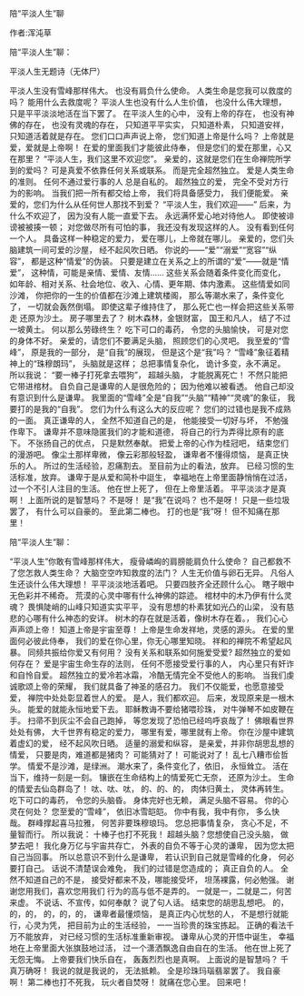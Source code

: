陪“平淡人生”聊

作者:浑沌草


陪“平淡人生”聊：

平淡人生无题诗（无体尸）

平淡人生没有雪峰那样伟大。
也没有肩负什么使命。
人类生命是您我可以救度的吗？
能用什么去救度呢？
平淡人生也没有什么人生价值，
也没什么伟大理想，
只是平平淡淡地活在当下罢了。
在平淡人生的心中，
没有上帝的存在，
也没有神佛的存在，
也没有灵魂的存在，
只知道平平实实，
只知道朴素，
只知道安祥，
只知道活着就是存在。
您们口口声声说上帝，
您们知道上帝是什么吗？
上帝就是爱，爱就是上帝啊！
在爱的里面我们才能彼此侍奉，
但是您们的爱在那里，心又在那里？
“平淡人生，我们这里不欢迎您”。
亲爱的，这就是您们在生命禅院所学到的爱吗？
可是真爱不依靠任何关系或联系。
而是完全超然独立。
爱是人类生命的准则。
任何不通过爱行事的人
总是自私的。
超然独立的爱，
完全不受对方行为的影响。
当我们把一所有都交给上帝，
我们将具备感受力，
我们便能爱。
亲爱的，您们为什么从任何世人那找不到爱？
“平淡人生，我们欢迎——”
后来，为什么不欢迎了，
因为没有人能一直爱下去。
永远满怀爱心地对待他人。
即使被诽谤被被揍一顿；
对您做尽所有可怕的事，
我还没有发现这样的人。
没有看到任何一个人。
具备这样一种稳定的爱力，
爱在哪儿，上帝就在哪儿。
亲爱的，您们头脑建筑一间可爱的沙屋，
经不起风吹日晒。
你说的——“爱”“溺爱”“宽容”“纵容”，
都是这种“情爱”的伪装。
只要是建立在关系之上的所谓的“爱”——就是“情爱”，
这种情，可能是亲情、爱情、友情……
这些关系会随着条件变化而变化，
如年龄、相对关系、社会地位、收入、心情、更年期、体内激素。
这些情爱如同沙滩，
你把你的一生的价值都在沙滩上建筑楼阁，
那么等潮水来了，条件变化了，
一切就会轰然倒塌。
即使这辈子维持住了，
那么死亡也一样会把这些关系带走
还原为沙土。
房子哪里去了？
树木森林，金银财富，
国王和凡人，
结了不过一坡黄土。
何以那么劳碌终生？
吃下可口的毒药，
令您的头脑愉快，
可是对您的身体不好。
亲爱的，请您们不要满足头脑，
照顾您们的心灵吧。
我至爱的“雪峰”，
原是我的一部分，
是“自我”的展现，
但是这个是“我”吗？
“雪峰”象征着精神上的“珠穆朗玛”，
头脑就是这样；
总把事情复杂化，
诡计多变，永不满足。
所以我说：
“要一棒子打死拿去喂狗”，
超越头脑，
才能脱离死亡！
不然只能把它带进棺材。
自负自己是谦卑的人是很危险的；
因为他难以被看透。
他自己却没有意识到什么是谦卑。
我里面的“雪峰”全是“自我”“头脑”“精神”“灵魂”的象征，
我要打的是我的“自我”。
您们为什么有这么大的反应呢？
您们的过错也是我不成熟的一面。
真正谦卑的人，
全然不知道自己的是，
他能接受一切好与坏，
不勉强作卑下。
谦卑并不意味隐匿我们的才能和道德，
将自己的行为弄得比原有的底下。
不张扬自己的优点，
只是默然奉献。
把爱上帝的心作为桂冠吧，
结束您们的漫游吧。
像尘土那样卑微，
像云彩那般轻盈，
谦卑者不懂得烦恼，
是真正快乐的人。
所过的生活经验，忍痛割去。
至目前为止的看法，放弃。
已经习惯的生活标准，放弃。
谦卑于是从爱和简朴中誔生，
幸福地在上帝里面静悄悄在过活，
过一个不引人注目的生活。
他在世上死了，
但在上帝里活着。
平平淡淡才是真啊！
上面所说的是智慧吗？
不是呀！
是“我”在说吗？
也不是呀！
只是一些垃圾罢了，
有什么可以自豪的。
至此第二棒也。
打的也是“我”呀！
但不知痛在那里！


陪“平淡人生”聊：

“平淡人生”你敢有雪峰那样伟大，
瘦骨嶙峋的肩膀能肩负什么使命？
自己都救不了您怎救人类生命？
大脑空空咋知救度的法门？
人生无价值与卵石无异。
凡俗人生还谈什么伟大理想！
平平淡淡地活着吧。
只要四肢齐全还顾什么心。
瞎子眼中无色彩并不稀奇。
荒漠的心灵中哪有什么神佛的踪迹。
棺材中的木乃伊有什么灵魂？
畏惧陡峭的山峰只知道实实平平，
没有思想的朴素犹如光凸的山梁，
没有慈悲的心哪有什么神态的安详。
树木的存在就是活着，像树木存在着。，
我们心心声声颂上帝！
知道上帝是宇宙至尊！
上帝是生命发祥地，灵感的源头。
在爱的里面何必彼此侍奉，
我们的爱在你心里，你无心哪里知晓。
祥和的禅院不希望起风暴。
同频共振给你爱又有何用？
没有关系和联系如何施爱受爱?
超然独立的爱如何存在？
爱是宇宙生命生存的法则，
任何不愿接受爱行事的人，
内心里只有奸诈和自怜自爱。
超然独立的爱冷若冰霜，
冷酷无情完全不受他人的影响。
当我们虔诚歌颂上帝的荣耀，
我们就具备了神圣的感召力。
我们不仅能爱，也愿意接受爱，
禅院中处处彰显着世人的爱。
是人，我们都欢迎。
后来，发现原来是一根木头。
能爱的就能永恒地爱下去。
耶稣教诲不要给猪喂珍珠，
对牛弹琴不如皮鞭在手。
扫帚不到灰尘不会自己跑掉，
等您发现了恐怕已经呜呼哀哉了！
佛眼看世界处处有佛，
大千世界有稳定的爱力，
哪里有爱，哪里就有上帝。
你在沙屋中建筑着虚幻的爱，
经不起风吹日晒。
适量的溺爱和纵容，
是亲爱，并非你胡思乱想的情爱，
只要是肉，难道都是猪肉？
可能猜对了！
可能说对了！
乱七八糟市侩哲学。
情爱不是沙滩，是绿洲。
潮水来了，条件变化了，依旧，
永恒耸立。
活在当下，维持一刻是一刻。
镶嵌在生命结构上的情爱死亡无奈，
还原为沙土。
生命的情爱去仙岛群岛了！
呔、呔、呔，
的、的、的，
肉体归黄土，
灵体再转生。
吃下可口的毒药，
令您的头脑昏。
身体完好也无赖，
满足头脑不容易。
你的心灵在何处？
您至爱的“雪峰”，
依旧冰雪皑皑。
你中有我，我中有你，
多么快哉。
群峰撑起喜马拉雅，
何苦非要珠穆琅玛。
您总把事情复杂，
贪心不足，不量智而行。
所以我说：
十棒子也打不死我！
超越头脑？您想使自己没头脑，
做梦去吧！
我化身万亿与宇宙共存亡，
外表的自负不等于心灵的谦卑，
因为您太把自己当回事。
所以总意识不到什么是谦卑，
若认识到自己就是雪峰的化身，
何必要打自己。
话说不清楚误会难免，
我们的过错是您造成的；
真正自负的人。
全然不知道自己的不是，
接受好都来不及，哪能接受坏，
坦荡裸露，何必勉强。
谢谢您用我们，喜欢您用我们
行为的高与低不是弄的。
一就是一，二就是二，何苦来虚。
不说话、不宣传，如何奉献？
说了句人话。
结束您的胡思乱想吧。
的，的，的，
的，的，的，
谦卑者最懂烦恼，
是真正内心忧愁的人，
不是想行就能行，心灵为凭，
把目前为止的生活经验，
一一当珍贵的珠宝拣起。
正确的看法千万不能放弃，
对已经习惯的生活标准重新审视。
谦卑从心灵的开悟中诞生，
幸福地在上帝里面大张旗鼓地过活，
过一个潇洒飘逸自由自在的生活。
他在世上死了无怨无悔。
上帝要我们快乐自在，
轰轰烈烈也是真啊。
上面说的是智慧吗？
千真万确呀！
我说的就是我说的，
无法抵赖。
全是珍珠玛瑙翡翠罢了。
我自豪啊！
第二棒也打不死我，
玩火者自焚呀！
就痛在您心里。
回来吧！




